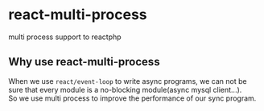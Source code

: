react-multi-process
=========================
multi process support to reactphp

Why use react-multi-process
-----------------------------
When we use `react/event-loop` to write async programs, we can not be sure 
that every module is a no-blocking module(async mysql client...).  
So we use multi process to improve the performance of our sync program.
